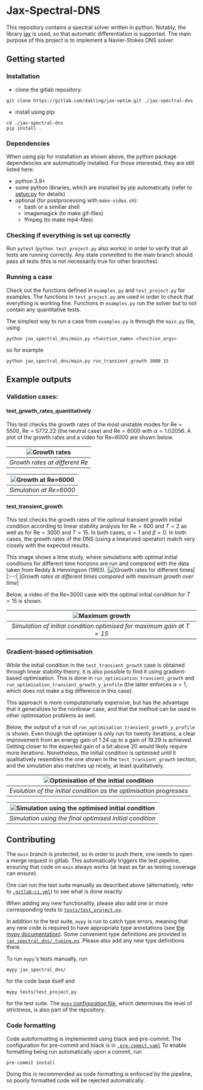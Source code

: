 # Jax-Spectral-DNS

This repository contains a spectral solver written in python. Notably, the
library [jax](https://github.com/google/jax) is used, so that automatic
differentiation is supported. The main purpose of this project is to implement a
Navier-Stokes DNS solver. 

## Getting started

### Installation

- clone the gitlab repository:
```
git clone https://gitlab.com/dakling/jax-optim.git ./jax-spectral-dns
```

- install using pip:
```
cd ./jax-spectral-dns
pip install .
```


### Dependencies

When using pip for installation as shown above, the python package dependencies
are automatically installed. For those interested, they are still listed here:

- python 3.9+
- some python libraries, which are installed by pip automatically (refer to [setup.py](./setup.py) for details)
- optional (for postprocessing with `make-video.sh`):
    - bash or a similiar shell
    - imagemagick (to make gif-files)
    - ffmpeg (to make mp4-files)

### Checking if everything is set up correctly

Run `pytest` (`python test_project.py` also works) in order to verify that all
tests are running correctly.  Any state committed to the main branch should pass
all tests (this is not necessarily true for other branches).

### Running a case

Check out the functions defined in `examples.py` and `test_project.py` for examples. The
functions in `test_project.py` are used in order to check that everything is working
fine. Functions in `examples.py` run the solver but to not contain any
quantitative tests.

The simplest way to run a case from `examples.py` is through the `main.py` file, using 
```
python jax_spectral_dns/main.py <function_name> <function_args>
```
so for example
```
python jax_spectral_dns/main.py run_transient_growth 3000 15
```

## Example outputs

### Validation cases:

#### test_growth_rates_quantitatively

This test checks the growth rates of the most unstable modes for $\text{Re}=5500$,
$\text{Re}=5772.22$ (the neutral case) and $\text{Re}=6000$ with $\alpha=1.02056$. A plot of the growth rates and a video for Re=6000 are shown below.

|![Growth rates]( ./img/energy_growth_rates.png )|
|:--:| 
|*Growth rates at different Re*|

|![Growth at Re=6000]( ./img/Re_6000_growth.gif )|
|:--:| 
|*Simulation at Re=6000*|

#### test_transient_growth

This test checks the growth rates of the optimal transient growth initial
condition according to linear stability analysis for $\text{Re}=600$ and $T=2$ as well as
for $\text{Re}=3000$ and $T=15$. In both cases, $\alpha=1$ and $\beta=0$.
In both cases, the growth rates of
the DNS (using a linearized operator) match very closely with the expected results.

This image shows a time study, where simulations with optimal initial conditions
for different time horizons are run and compared with the data taken from Reddy
& Henningson (1993).
|![Growth rates for different times]( ./img/energy_t_final.png )|
|:--:| 
|*Growth rates at different times compared with maximum growth over time*|

Below, a video of the Re=3000 case with the optimal initial condition for $T=15$
is shown. 

|![Maximum growth]( ./img/Re_3000_transient_growth.gif )|
|:--:| 
|*Simulation of initial condition optimised for maximum gain at $T=15$*|

### Gradient-based optimisation

While the initial condition in the `test_transient_growth` case is obtained
through linear stability theory, it is also possible to find it using
gradient-based optimisation.  This is done in
`run_optimisation_transient_growth` and
`run_optimisation_transient_growth_y_profile` (the latter enforces $\alpha=1$,
which does not make a big difference in this case).

This approach is more computationally expensive, but has the advantage that it
generalizes to the nonlinear case, and that the method can be used in other
optimisation problems as well.

Below, the output of a run of `run_optimisation_transient_growth_y_profile` is shown. 
Even though the optimiser is only run for twenty iterations, a clear improvement
from an energy gain of $1.24$ up to a gain of $19.29$ is achieved. Getting closer to 
the expected gain of a bit above $20$ would likely require more iterations.
Nonetheless, the initial condition is optimised until it qualitatively resembles
the one shown in the `test_transient_growth` section, and the simulation
also matches up nicely, at least qualitatively.

|![Optimisation of the initial condition]( ./img/Re_3000_transient_growth_initial.gif )|
|:--:| 
|*Evolution of the initial condition as the optimisation progresses*|

|![Simulation using the optimised initial condition]( ./img/Re_3000_transient_growth_optimiser.gif )|
|:--:| 
|*Simulation using the final optimised initial condition*|

## Contributing 

The `main` branch is protected, so in order to push there, one needs to open a
merge request in gitlab. This automatically triggers the test pipeline, ensuring
that code on `main` always works (at least as far as testing coverage can
ensure).

One can run the test suite manually as described above (alternatively, refer to
[`.gitlab-ci.yml`](./.gitlab-ci.yml)) to see what is done exactly.

When adding any new functionality, please also add one or more corresponding
tests to [`tests/test_project.py`](./tests/test_project.py).

In addition to the test suite, `mypy` is run to catch type errors, meaning that
any new code is required to have appropriate type annotations (see [the mypy
documentation](https://mypy.readthedocs.io/en/stable/)). Some convenient type
definitions are provided in [`jax_spectral_dns/_typing.py`](./jax_spectral_dns/_typing.py). Please also add any
new type definitions there.

To run `mypy`'s tests manually, run
```
mypy jax_spectral_dns/
```
for the code base itself and 
```
mypy tests/test_project.py
```
for the test suite. The [`mypy` configuration file](./mypy.ini), which determines the level of
strictness, is also part of the repository.

### Code formatting

Code autoformatting is implemented using black and pre-commit. The configuration
for pre-commit and black is in [`.pre-commit.yaml`](./.pre-commit.yaml) To enable formatting
being run automatically upon a commit, run 
```
pre-commit install
```
Doing this is recommended as code formatting is enforced by the pipeline, so
poorly formatted code will be rejected automatically.
